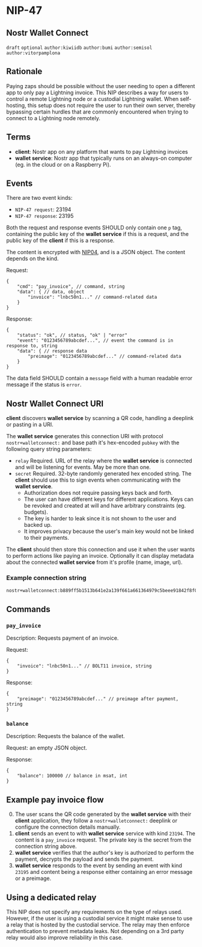 NIP-47
======

Nostr Wallet Connect
--------------------

`draft` `optional` `author:kiwiidb` `author:bumi` `author:semisol` `author:vitorpamplona`

## Rationale

Paying zaps should be possible without the user needing to open a different app to only pay a Lightning invoice.
This NIP describes a way for users to control a remote Lightning node or a custodial Lightning wallet. When self-hosting, this setup does not require the user to run their own server, thereby bypassing certain hurdles that are commonly encountered when trying to connect to a Lightning node remotely.

## Terms

* **client**: Nostr app on any platform that wants to pay Lightning invoices
* **wallet service**: Nostr app that typically runs on an always-on computer (eg. in the cloud or on a Raspberry Pi).

## Events

There are two event kinds:
- `NIP-47 request`: 23194
- `NIP-47 response`: 23195

Both the request and response events SHOULD only contain one `p` tag, containing the public key of the **wallet service** if this is a request, and the public key of the **client** if this is a response.

The content is encrypted with [NIP04](https://github.com/nostr-protocol/nips/blob/master/04.md), and is a JSON object. The content depends on the kind.

Request:
```jsonc
{
    "cmd": "pay_invoice", // command, string
    "data": { // data, object
        "invoice": "lnbc50n1..." // command-related data
    }
}
```

Response:
```jsonc
{
    "status": "ok", // status, "ok" | "error"
    "event": "0123456789abcdef...", // event the command is in response to, string
    "data": { // response data
        "preimage": "0123456789abcdef..." // command-related data
    }
}
```

The data field SHOULD contain a `message` field with a human readable error message if the status is `error`.

## Nostr Wallet Connect URI
**client** discovers **wallet service** by scanning a QR code, handling a deeplink or pasting in a URI.

The **wallet service** generates this connection URI with protocol `nostr+walletconnect:` and base path it's hex-encoded `pubkey` with the following query string parameters: 

- `relay` Required. URL of the relay where the **wallet service** is connected and will be listening for events. May be more than one.
- `secret` Required. 32-byte randomly generated hex encoded string. The **client** should use this to sign events when communicating with the **wallet service**.
    - Authorization does not require passing keys back and forth.
    - The user can have different keys for different applications. Keys can be revoked and created at will and have arbitrary constraints (eg. budgets).
    - The key is harder to leak since it is not shown to the user and backed up.
    - It improves privacy because the user's main key would not be linked to their payments.

The **client** should then store this connection and use it when the user wants to perform actions like paying an invoice. Optionally it can display metadata about the connected **wallet service** from it's profile (name, image, url).

### Example connection string
```sh
nostr+walletconnect:b889ff5b1513b641e2a139f661a661364979c5beee91842f8f0ef42ab558e9d4?relay=wss%3A%2F%2Frelay.damus.io&secret=71a8c14c1407c113601079c4302dab36460f0ccd0ad506f1f2dc73b5100e4f3c
```

## Commands

### `pay_invoice`

Description: Requests payment of an invoice.

Request:
```jsonc
{
    "invoice": "lnbc50n1..." // BOLT11 invoice, string
}
```

Response:
```jsonc
{
    "preimage": "0123456789abcdef..." // preimage after payment, string
}
```

### `balance`

Description: Requests the balance of the wallet.

Request: an empty JSON object.

Response:
```jsonc
{
    "balance": 100000 // balance in msat, int
}
```

## Example pay invoice flow

0. The user scans the QR code generated by the **wallet service** with their **client** application, they follow a `nostr+walletconnect:` deeplink or configure the connection details manually.
1. **client** sends an event to with **wallet service** service with kind `23194`. The content is a `pay_invoice` request. The private key is the secret from the connection string above.
2. **wallet service** verifies that the author's key is authorized to perform the payment, decrypts the payload and sends the payment.
3. **wallet service** responds to the event by sending an event with kind `23195` and content being a response either containing an error message or a preimage.

## Using a dedicated relay
This NIP does not specify any requirements on the type of relays used. However, if the user is using a custodial service it might make sense to use a relay that is hosted by the custodial service. The relay may then enforce authentication to prevent metadata leaks. Not depending on a 3rd party relay would also improve reliability in this case.
